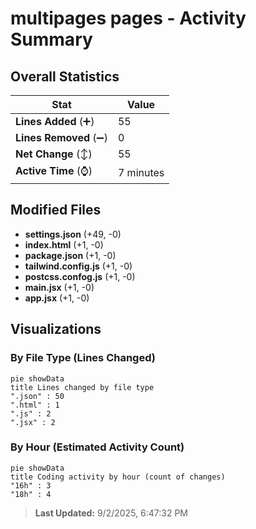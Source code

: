 # multipages pages - Activity Summary 

## Overall Statistics

| Stat                   | Value                                                             |
| ---------------------- | ----------------------------------------------------------------- |
| **Lines Added** (➕)   | 55                                          |
| **Lines Removed** (➖) | 0                                        |
| **Net Change** (↕)    | 55                |
| **Active Time** (⌚)   | 7 minutes |


## Modified Files
- **settings.json** (+49, -0)
- **index.html** (+1, -0)
- **package.json** (+1, -0)
- **tailwind.config.js** (+1, -0)
- **postcss.confog.js** (+1, -0)
- **main.jsx** (+1, -0)
- **app.jsx** (+1, -0)

## Visualizations

### By File Type (Lines Changed)

```mermaid
pie showData
title Lines changed by file type
".json" : 50
".html" : 1
".js" : 2
".jsx" : 2
```

### By Hour (Estimated Activity Count)

```mermaid
pie showData
title Coding activity by hour (count of changes)
"16h" : 3
"18h" : 4
```


> **Last Updated:** 9/2/2025, 6:47:32 PM